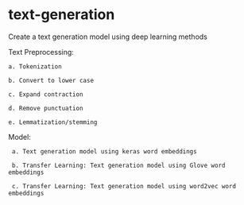 # text-generation
 Create a text generation model using deep learning methods

 Text Preprocessing:
 
    a. Tokenization
    
    b. Convert to lower case
    
    c. Expand contraction
    
    d. Remove punctuation
    
    e. Lemmatization/stemming

    
  Model:
  
     a. Text generation model using keras word embeddings
     
     b. Transfer Learning: Text generation model using Glove word embeddings
     
     c. Transfer Learning: Text generation model using word2vec word embeddings 
